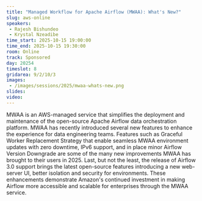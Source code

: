 ```yaml
---
title: "Managed Workflow for Apache Airflow (MWAA): What's New?"
slug: aws-online
speakers:
 - Rajesh Bishundeo
 - Krystal Nzeadibe
time_start: 2025-10-15 19:00:00
time_end: 2025-10-15 19:30:00
room: Online
track: Sponsored
day: 20254
timeslot: 8
gridarea: 9/2/10/3
images:
 - /images/sessions/2025/mwaa-whats-new.png
slides:
video:
---
```


MWAA is an AWS-managed service that simplifies the deployment and maintenance of the open-source Apache Airflow data orchestration platform. MWAA has recently introduced several new features to enhance the experience for data engineering teams. Features such as Graceful Worker Replacement Strategy that enable seamless MWAA environment updates with zero downtime, IPv6 support, and in place minor Airflow Version Downgrade are some of the many new improvements MWAA has brought to their users in 2025. Last, but not the least, the release of Airflow 3.0 support brings the latest open-source features introducing a new web-server UI, better isolation and security for environments. These enhancements demonstrate Amazon's continued investment in making Airflow more accessible and scalable for enterprises through the MWAA service.

